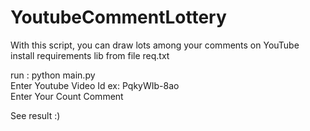 # YoutubeCommentLottery
With this script, you can draw lots among your comments on YouTube
install requirements lib from file req.txt

run :
  python main.py<br/>
  Enter Youtube Video Id ex: PqkyWIb-8ao<br/>
  Enter Your Count Comment <br/>
  
  See result :)
  
  
  
